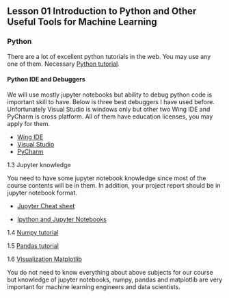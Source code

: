 
## Lesson 01 Introduction to Python and Other Useful Tools for Machine Learning

### Python
There are a lot of excellent python tutorials in the web.
You may use any one of them.
Necessary [Python tutorial](python-introduction.md).

#### Python IDE and Debuggers

We will use mostly jupyter notebooks but ability to debug python code is important skill to have.
Below is three best debuggers I have used before.
Unfortunately Visual Studio is windows only but other two Wing IDE and PyCharm is cross platform.
All of them have education licenses, you may apply for them.

- [Wing IDE](https://wingware.com/)
- [Visual Studio](https://visualstudio.microsoft.com/vs/features/python/)
- [PyCharm](https://www.jetbrains.com/pycharm)




1.3 Jupyter knowledge

You need to have some jupyter notebook knowledge since most of the course contents will be in them.
In addition, your project report should be in jupyter notebook format.

- [Jupyter Cheat sheet](https://s3.amazonaws.com/assets.datacamp.com/blog_assets/Jupyter_Notebook_Cheat_Sheet.pdf)


- [Ipython and Jupyter Notebooks](https://jakevdp.github.io/PythonDataScienceHandbook/01.00-ipython-beyond-normal-python.html)

1.4 [Numpy tutorial](https://jakevdp.github.io/PythonDataScienceHandbook/02.00-introduction-to-numpy.html)

1.5 [Pandas tutorial](https://jakevdp.github.io/PythonDataScienceHandbook/03.00-introduction-to-pandas.html)

1.6 [Visualization Matplotlib](https://jakevdp.github.io/PythonDataScienceHandbook/04.00-introduction-to-matplotlib.html)

You do not need to know everything about above subjects for our course but knowledge of jupyter notebooks, numpy, pandas and matplotlib are very important for machine learning engineers and data scientists.
